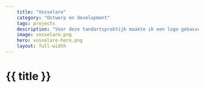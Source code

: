 ```yaml
---
    title: "Vosselare"
    category: "Ontwerp en development"
    tags: projects
    description: "Voor deze tandartspraktijk maakte ik een logo gebasseerd op de naam van hun dorp, ontwierp ik een stijlvolle website en ontwikkelde ik deze zodat deze heel performant werkt op ieder toestel."
    image: vosselare.png
    hero: vosselare-hero.png
    layout: full-width
---
```

<h1>
    {{ title }}
</h1>